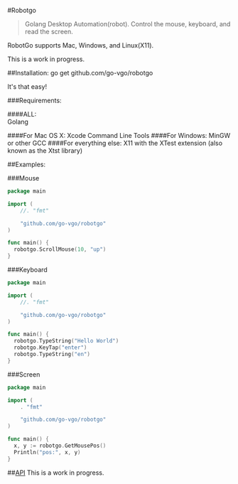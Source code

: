 #Robotgo
  
  >Golang Desktop Automation(robot). Control the mouse, keyboard, and read the screen.
  
RobotGo supports Mac, Windows, and Linux(X11).

This is a work in progress.

##Installation:
    go get github.com/go-vgo/robotgo

  It's that easy!

###Requirements:

####ALL:  
    Golang

####For Mac OS X:
    Xcode Command Line Tools
####For Windows:
    MinGW or other GCC
####For everything else:
    X11 with the XTest extension (also known as the Xtst library)


##Examples:

###Mouse

```Go
package main

import (
	//. "fmt"

	"github.com/go-vgo/robotgo"
)

func main() {
  robotgo.ScrollMouse(10, "up")
} 
``` 

###Keyboard

```Go
package main

import (
	//. "fmt"

	"github.com/go-vgo/robotgo"
)

func main() {
  robotgo.TypeString("Hello World")
  robotgo.KeyTap("enter")
  robotgo.TypeString("en")
} 
```

###Screen

```Go
package main

import (
	. "fmt"

	"github.com/go-vgo/robotgo"
)

func main() {
  x, y := robotgo.GetMousePos()
  Println("pos:", x, y)
} 
```

##[API](https://github.com/go-vgo/robotgo/blob/master/doc.md)
  This is a work in progress.


